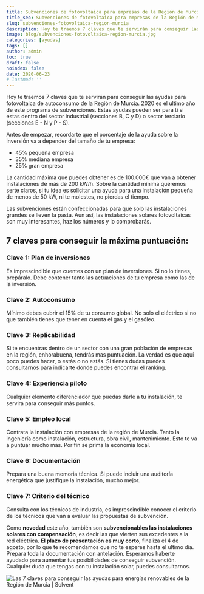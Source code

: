 ```yaml
---
title: Subvenciones de fotovoltaica para empresas de la Región de Murcia
title_seo: Subvenciones de fotovoltaica para empresas de la Región de Murcia - Ingeniería Solvent
slug: subvenciones-fotovoltaica-region-murcia
description: Hoy te traemos 7 claves que te servirán para conseguir las ayudas para fotovoltaica de autoconsumo de la Región de Murcia. 2020 es el ultimo año de este
image: blog/subvenciones-fotovoltaica-region-murcia.jpg
categories: [ayudas]
tags: []
author: admin
toc: true
draft: false
noindex: false
date: 2020-06-23
# lastmod: ''
---
```

Hoy te traemos 7 claves que te servirán para conseguir las ayudas para fotovoltaica de autoconsumo de la Región de Murcia. 2020 es el ultimo año de este programa de subvenciones. Estas ayudas pueden ser para ti si estas dentro del sector industrial (secciones B, C y D) o sector terciario (secciones E - N y P - S).

Antes de empezar, recordarte que el porcentaje de la ayuda sobre la inversión va a depender del tamaño de tu empresa:

- 45% pequeña empresa
- 35% mediana empresa
- 25% gran empresa

La cantidad máxima que puedes obtener es de 100.000€ que van a obtener instalaciones de más de 200 kW/h. Sobre la cantidad mínima queremos serte claros, si tu idea es solicitar una ayuda para una instalación pequeña de menos de 50 kW, ni te molestes, no pierdas el tiempo.

Las subvenciones están confeccionadas para que solo las instalaciones grandes se lleven la pasta. Aun así, las instalaciones solares fotovoltaicas son muy interesantes, haz los números y lo comprobarás.

## 7 claves para conseguir la máxima puntuación:

### Clave 1: Plan de inversiones

Es imprescindible que cuentes con un plan de inversiones. Si no lo tienes, prepáralo. Debe contener tanto las actuaciones de tu empresa como las de la inversión.

### Clave 2: Autoconsumo

Mínimo debes cubrir el 15% de tu consumo global. No solo el eléctrico si no que también tienes que tener en cuenta el gas y el gasóleo.

### Clave 3: Replicabilidad

Si te encuentras dentro de un sector con una gran población de empresas en la región, enhorabuena, tendrás mas puntuación. La verdad es que aquí poco puedes hacer, o estás o no estás. Si tienes dudas puedes consultarnos para indicarte donde puedes encontrar el ranking.

### Clave 4: Experiencia piloto

Cualquier elemento diferenciador que puedas darle a tu instalación, te servirá para conseguir más puntos.

### Clave 5: Empleo local

Contrata la instalación con empresas de la región de Murcia. Tanto la ingeniería como instalación, estructura, obra civil, mantenimiento.  Esto te va a puntuar mucho mas. Por fin se prima la economía local.

### Clave 6: Documentación

Prepara una buena memoria técnica. Si puede incluir una auditoría energética que justifique la instalación, mucho mejor.

### Clave 7: Criterio del técnico

Consulta con los técnicos de industria, es imprescindible conocer el criterio de los técnicos que van a evaluar las propuestas de subvención.

Como **novedad** este año, también son **subvencionables las instalaciones solares con compensación**, es decir las que vierten sus excedentes a la red eléctrica. **El plazo de presentación es muy corto**, finaliza el 4 de agosto, por lo que te recomendamos que no te esperes hasta el ultimo día. Prepara toda la documentación con antelación. Esperamos haberte ayudado para aumentar tus posibilidades de conseguir subvención. Cualquier duda que tengas con tu instalación solar, puedes consultarnos.

![Las 7 claves para conseguir las ayudas para energías renovables de la Región de Murcia | Solvent](https://www.youtube.com/watch?v=lTJW5gHXLJw)
